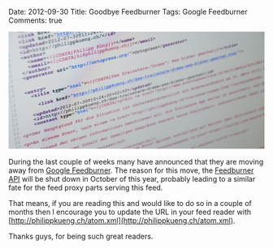 Date: 2012-09-30
Title: Goodbye Feedburner
Tags: Google Feedburner
Comments: true

![RSS Feed](/assets/images/DSC_7186.jpg)

During the last couple of weeks many have announced that they are moving away from [Google Feedburner](http://feedburner.com).  The reason for this move, the [Feedburner API](https://developers.google.com/feedburner/) will be shut down in October of this year, probably leading to a similar fate for the feed proxy parts serving this feed.

That means, if you are reading this and would like to do so in a couple of months then I encourage you to update the URL in your feed reader with [http://philippkueng.ch/atom.xml](http://philippkueng.ch/atom.xml).

Thanks guys, for being such great readers.
